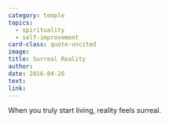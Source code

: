 ```yaml
---
category: temple
topics:
  - spirituality
  - self-improvement
card-class: quote-uncited
image:
title: Surreal Reality
author:
date: 2016-04-26
text:
link:
---
```

When you truly start living, reality feels surreal.
